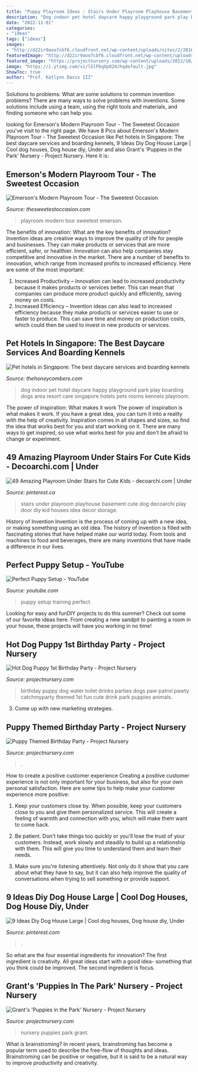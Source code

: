 ```yaml
---
title: "Puppy Playroom Ideas : Stairs Under Playroom Playhouse Basement Cute Dog Decoarchi Play Door Diy Kid Houses Idea Decor Storage"
description: "Dog indoor pet hotel daycare happy playground park play boarding dogs area resort care singapore hotels pets rooms kennels playroom"
date: "2022-11-01"
categories:
- "ideas"
tags: ["ideas"]
images:
- "http://d22ir9aoo7cbf6.cloudfront.net/wp-content/uploads/sites/2/2016/01/Happy-Dog.jpg"
featuredImage: "http://d22ir9aoo7cbf6.cloudfront.net/wp-content/uploads/sites/2/2016/01/Happy-Dog.jpg"
featured_image: "https://projectnursery.com/wp-content/uploads/2012/10/DSC_01421-768x1156.jpg"
image: "https://i.ytimg.com/vi/lGlFbqXpO24/hqdefault.jpg"
ShowToc: true
author: "Prof. Katlynn Davis III"
---
```



Solutions to problems: What are some solutions to common invention problems?
There are many ways to solve problems with inventions. Some solutions include using a team, using the right tools and materials, and finding someone who can help you.

	

		
looking for Emerson&#039;s Modern Playroom Tour - The Sweetest Occasion you've visit to the right page. We have 8 Pics about Emerson&#039;s Modern Playroom Tour - The Sweetest Occasion like Pet hotels in Singapore: The best daycare services and boarding kennels, 9 Ideas Diy Dog House Large | Cool dog houses, Dog house diy, Under and also Grant&#039;s &#039;Puppies in the Park&#039; Nursery - Project Nursery. Here it is:
		
    
## Emerson&#039;s Modern Playroom Tour - The Sweetest Occasion

<img loading=lazy src="http://www.thesweetestoccasion.com/wp-content/uploads/2017/04/modern-playroom-ideas-7.jpg" onerror="this.onerror=null;this.src='https://tse1.mm.bing.net/th?id=OIP.BoaoXJXSNoqwd0odh_9v0AHaLG&amp;pid=15.1';" alt="Emerson&#039;s Modern Playroom Tour - The Sweetest Occasion">

_Source: thesweetestoccasion.com_

>playroom modern tour sweetest emerson. 

	

The benefits of innovation: What are the key benefits of innovation?
Invention ideas are creative ways to improve the quality of life for people and businesses. They can make products or services that are more efficient, safer, or healthier. Innovation can also help companies stay competitive and innovative in the market. There are a number of benefits to innovation, which range from increased profits to increased efficiency. Here are some of the most important: 
1. Increased Productivity – Innovation can lead to increased productivity because it makes products or services better. This can mean that companies can produce more product quickly and efficiently, saving money on costs. 
2. Increased Efficiency – Invention ideas can also lead to increased efficiency because they make products or services easier to use or faster to produce. This can save time and money on production costs, which could then be used to invest in new products or services.

    
## Pet Hotels In Singapore: The Best Daycare Services And Boarding Kennels

<img loading=lazy src="http://d22ir9aoo7cbf6.cloudfront.net/wp-content/uploads/sites/2/2016/01/Happy-Dog.jpg" onerror="this.onerror=null;this.src='https://tse2.mm.bing.net/th?id=OIP.0aIR22blf__ZgxWvT85c8gHaFj&amp;pid=15.1';" alt="Pet hotels in Singapore: The best daycare services and boarding kennels">

_Source: thehoneycombers.com_

>dog indoor pet hotel daycare happy playground park play boarding dogs area resort care singapore hotels pets rooms kennels playroom. 

	

The power of inspiration: What makes it work
The power of inspiration is what makes it work. If you have a great idea, you can turn it into a reality with the help of creativity. Inspiration comes in all shapes and sizes, so find the idea that works best for you and start working on it. There are many ways to get inspired, so use what works best for you and don't be afraid to change or experiment.

    
## 49 Amazing Playroom Under Stairs For Cute Kids - Decoarchi.com | Under

<img loading=lazy src="https://i.pinimg.com/originals/4c/2b/d5/4c2bd5e0fb8df80c35257d52065a7fa4.jpg" onerror="this.onerror=null;this.src='https://tse2.mm.bing.net/th?id=OIP.TzUOOY433Q0103SnPHl0FwHaJ6&amp;pid=15.1';" alt="49 Amazing Playroom Under Stairs for Cute Kids - decoarchi.com | Under">

_Source: pinterest.ca_

>stairs under playroom playhouse basement cute dog decoarchi play door diy kid houses idea decor storage. 

	

History of Invention
Invention is the process of coming up with a new idea, or making something using an old idea. The history of invention is filled with fascinating stories that have helped make our world today. From tools and machines to food and beverages, there are many inventions that have made a difference in our lives.

    
## Perfect Puppy Setup - YouTube

<img loading=lazy src="https://i.ytimg.com/vi/lGlFbqXpO24/hqdefault.jpg" onerror="this.onerror=null;this.src='https://tse2.mm.bing.net/th?id=OIP.ak24OU4uz0sRyD3f3XJzOwHaFj&amp;pid=15.1';" alt="Perfect Puppy Setup - YouTube">

_Source: youtube.com_

>puppy setup training perfect. 

	

Looking for easy and funDIY projects to do this summer? Check out some of our favorite ideas here. From creating a new sandpit to painting a room in your house, these projects will have you working in no time!

    
## Hot Dog Puppy 1st Birthday Party - Project Nursery

<img loading=lazy src="https://projectnursery.com/wp-content/uploads/2014/08/toilet-water.jpg" onerror="this.onerror=null;this.src='https://tse4.mm.bing.net/th?id=OIP.AUlBmooGiHcwomX5uXdBYwHaLH&amp;pid=15.1';" alt="Hot Dog Puppy 1st Birthday Party - Project Nursery">

_Source: projectnursery.com_

>birthday puppy dog water toilet drinks parties dogs paw patrol pawty catchmyparty themed 1st fun cute drink park puppies animals. 

	

3. Come up with new marketing strategies.

    
## Puppy Themed Birthday Party - Project Nursery

<img loading=lazy src="https://projectnursery.com/wp-content/uploads/2012/10/DSC_01421-768x1156.jpg" onerror="this.onerror=null;this.src='https://tse3.mm.bing.net/th?id=OIP.0M64mEJFRbG4ndCG2JAVFwHaLJ&amp;pid=15.1';" alt="Puppy Themed Birthday Party - Project Nursery">

_Source: projectnursery.com_

>. 

	

How to create a positive customer experience
Creating a positive customer experience is not only important for your business, but also for your own personal satisfaction. Here are some tips to help make your customer experience more positive:
1. Keep your customers close by. When possible, keep your customers close to you and give them personalized service. This will create a feeling of warmth and connection with you, which will make them want to come back.

2. Be patient. Don't take things too quickly or you'll lose the trust of your customers. Instead, work slowly and steadily to build up a relationship with them. This will give you time to understand them and learn their needs.

3. Make sure you're listening attentively. Not only do it show that you care about what they have to say, but it can also help improve the quality of conversations when trying to sell something or provide support.

    
## 9 Ideas Diy Dog House Large | Cool Dog Houses, Dog House Diy, Under

<img loading=lazy src="https://i.pinimg.com/originals/e0/73/58/e07358c554cb3e92027caabad96bdee8.png" onerror="this.onerror=null;this.src='https://tse3.mm.bing.net/th?id=OIP.-UKbSnbdP3PX73Ak1-QmTwHaNJ&amp;pid=15.1';" alt="9 Ideas Diy Dog House Large | Cool dog houses, Dog house diy, Under">

_Source: pinterest.com_

>. 

	

So what are the four essential ingredients for innovation? The first ingredient is creativity. All great ideas start with a good idea- something that you think could be improved. The second ingredient is focus.

    
## Grant&#039;s &#039;Puppies In The Park&#039; Nursery - Project Nursery

<img loading=lazy src="https://projectnursery.com/wp-content/uploads/2012/11/Nursery-7-1024x768.jpg" onerror="this.onerror=null;this.src='https://tse1.mm.bing.net/th?id=OIP.CobTVa89AUX79Tr_fS_KggHaFj&amp;pid=15.1';" alt="Grant&#039;s &#039;Puppies in the Park&#039; Nursery - Project Nursery">

_Source: projectnursery.com_

>nursery puppies park grant. 

	

What is brainstroming?
In recent years, brainstroming has become a popular term used to describe the free-flow of thoughts and ideas. Brainstroming can be positive or negative, but it is said to be a natural way to improve productivity and creativity.

